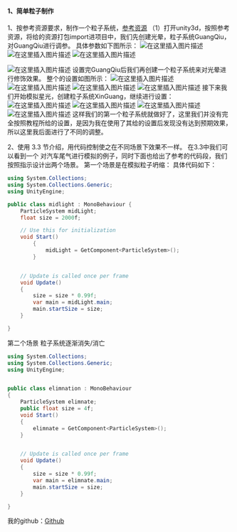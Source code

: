 ﻿#### 1、简单粒子制作

1、按参考资源要求，制作一个粒子系统，[参考资源](https://www.cnblogs.com/CaomaoUnity3d/p/5983730.html)
（1）打开unity3d，按照参考资源，将给的资源打包import进项目中，我们先创建光晕，粒子系统GuangQiu，对GuangQiu进行调参。
具体参数如下图所示：
![在这里插入图片描述](https://img-blog.csdnimg.cn/2019111516571393.png)
![在这里插入图片描述](https://img-blog.csdnimg.cn/2019111523355958.png)
![在这里插入图片描述](https://img-blog.csdnimg.cn/20191115233606639.png)

![在这里插入图片描述](https://img-blog.csdnimg.cn/20191115233615870.png)
设置完GuangQiu后我们再创建一个粒子系统来对光晕进行修饰效果。
整个的设置如图所示：
![在这里插入图片描述](https://img-blog.csdnimg.cn/20191115233855495.png)
![在这里插入图片描述](https://img-blog.csdnimg.cn/20191115233904508.png)
![在这里插入图片描述](https://img-blog.csdnimg.cn/20191115233915590.png)
![在这里插入图片描述](https://img-blog.csdnimg.cn/20191115233922752.png)
接下来我们开始模拟星光，创建粒子系统XinGuang，继续进行设置：
![在这里插入图片描述](https://img-blog.csdnimg.cn/20191115234009240.png)
![在这里插入图片描述](https://img-blog.csdnimg.cn/2019111523401717.png)
![在这里插入图片描述](https://img-blog.csdnimg.cn/20191115234025370.png)
![在这里插入图片描述](https://img-blog.csdnimg.cn/201911152340347.png)
这样我们的第一个粒子系统就做好了，这里我们并没有完全按照教程所给的设置，是因为我在使用了其给的设置后发现没有达到预期效果，所以这里我后面进行了不同的调整。

2、使用 3.3 节介绍，用代码控制使之在不同场景下效果不一样。
在3.3中我们可以看到一个 对汽车尾气进行模拟的例子，同时下面也给出了参考的代码段，我们按照指示设计出两个场景。
第一个场景是在模拟粒子坍缩：
具体代码如下：

```csharp
using System.Collections;
using System.Collections.Generic;
using UnityEngine;

public class midlight : MonoBehaviour {
    ParticleSystem midLight;
    float size = 2000f;

    // Use this for initialization
    void Start()
        {
            midLight = GetComponent<ParticleSystem>();
        }


    // Update is called once per frame
    void Update()
    {
        size = size * 0.99f;
        var main = midLight.main;
        main.startSize = size;
    }

}

```
第二个场景
粒子系统逐渐消失/消亡

```csharp
using System.Collections;
using System.Collections.Generic;
using UnityEngine;


public class elimnation : MonoBehaviour
{
    ParticleSystem elimnate;
    public float size = 4f;
    void Start()
    {
        elimnate = GetComponent<ParticleSystem>();
    }


    // Update is called once per frame
    void Update()
    {
        size = size * 0.99f;
        var main = elimnate.main;
        main.startSize = size;
    }

}

```

我的github：[Github](https://github.com/hkiller1999/3dUnity/tree/master/HW7)
